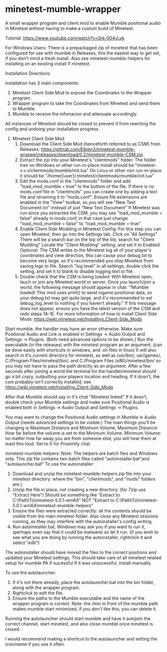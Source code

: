# minetest-mumble-wrapper
A small wrapper program and client mod to enable Mumble positional audio in Minetest without having to make a custom build of Minetest.

Tutorial: https://www.youtube.com/watch?v=0rk-004yLyk

For Windows Users: There is a prepackaged zip of minetest that has been configured for use with mumble in Releases, this the easiest way to get set, if you don't mind a fresh install. Also see minetest-mumble-helpers for installing on an existing install if minetest.

Installation Directions:

Installation has 3 main components:

 1. Minetest Client Side Mod to expose the Coordinates to the Wrapper program.
 2. Wrapper program to take the Coordinates from Minetest and send them to Mumble.
 3. Mumble to receive the infomarion and attenuate accordingly.
 
All instances of Minetest should be closed to prevent it from rewriting the config and undoing your installation progress.
 
1. Minetest Client Side Mod
    1. Download the Client Side Mod (henceforth referred to as CSM) from Releases:
   https://github.com/Elkien3/minetest-mumble-wrapper/releases/download/0.2/minetest-mumble-CSM.zip
    1. Extract the zip into your Minetest's "clientmods" folder.
   The folder tree on Windows or other run-in-place install should be "minetest-v.v.v/clientmods/mumble/init.lua"
   On Linux or other non run-in-place it should be "/home/[user]/.minetest/clientmods/mumble/init.lua"
    1. Edit the mods.conf in the "clientmods" folder and add "load_mod_mumble = true" to the bottom of the file.
   If there is no mods.conf file in "clientmods" you can create one by adding a text file and renaming it to "mods.conf".
   Ensure file extensions are enabled in the "View" toolbar, so you will see "New Text Document.txt" instead of just "New Text Document"
   If Minetest was run since you extracted the CSM, you may see "load_mod_mumble = false" already in mods.conf, in that case just change "load_mod_mumble = false" to "load_mod_mumble = true"
    1. Enable Client Side Modding in Minetest Config:
   For this step you can open Minetest, then go into the Settings tab. Click on "All Settings"
   There will be a search bar on the top of the list, search for "Client Modding"
   Locate the "Client Modding" setting, and set it to Enabled.
   Optional: The CSM writes to the Minetest log all of your player's coordinates and view direction, this can cause your debug.txt to become very large, so it's recommended you stop Minetest from saving logs to file.
   Search "log level" in all settings, double click the setting, and set it to blank to disable logging text to file.
    1. Double check that the CSM is being loaded:
   With Minetest open, lauch or join any Minetest world or server.
   Once you launch/join a world, the following message should appear in chat:
   "!Mumble loaded! This mod uses print() to send ingame positional data, so your debug.txt may get quite large, and it's recommended to set debug_log_level to nothing if you haven't already."
   If this message does not appear, ensure you have the latest version of the CSM and redo steps 1A-1E.
 For more information of how to install Client Side Mods: https://wiki.minetest.net/Installing_Client-Side_Mods

Start mumble, the handler may have an error otherwise. Make sure Positional Audio and Link is enabled in Settings -> Audio Output and Settings -> Plugins. (Both need advanced options to be shown.)
Run the executable (in the releases) with the minetest program as an argument. (can be done easily with shortcuts in windows, and .sh files in linux)
It will also search in it's current directory for minetest, as well as /usr/bin/, usr/games/, C:/Program Files/minetest/bin/, and C:/Program Files (x86)/minetest/bin/ so you may not have to pass the path directly as an argument.
After a few seconds after joining a world the terminal for the handler/minetest should go a bit crazy, outputting your players location and heading. If it dosn't, the csm probably isn't correctly installed, see https://wiki.minetest.net/Installing_Client-Side_Mods

After that Mumble should say in it's chat "Minetest linked" If it dosn't, double check your Mumble settings and make sure Positional Audio is enabled both in Settings -> Audio Output and Settings -> Plugins.

You may want to change the Positional Audio settings in Mumble in Audio Output (needs advanced settings to be visible.)
The main things you'll be changing is Maximum Distance and Minimum Volume,
Maximum Distance: How far before the volume is set to the Minimum Volume.
Minimum Volume: no matter how far away you are from someone else, you will hear them at least this loud. Set to 0 for Proximity chat.

minetest-mumble-helpers:
Note: The helpers are batch files and Windows only.
This zip file contains two batch files called "autoinstaller.bat"and "autolauncher.bat"
To use the autoinstaller:

1. Download and unzip the minetest-mumble-helpers.zip file into your minetest directory: where the "bin", "clientmods", and "mods" folders are.)
2. Unzip the file in place, not creating a new directory. (for 7zip use "Extract Here") Should be something like "Extract to C:\Path\To\minetest-5.0.1-win64\" NOT "Extract to C:\Path\To\minetest-5.0.1-win64\minetest-mumble-helpers\"
3. Ensure the files were extracted correctly: all the contents should be visible from the main minetest folder. Also close any Minetest sessions running, as they may interfere with the autoinstaller's config writing.
4. Run autoinstaller.bat, Windows may ask you if you want to run it, (perhaps even say that it could be malware) so let it run. (if you wish to see what you are doing by running the autoinstaller, rightclick it and select "edit")

The autoinstaller should have moved the files to the correct positions and updated your Minetest settings. This should take care of all minetest related setup for mumble PA if sucessful
	If it was unsucessful, install manually.
	
To use the autolauncher:

1. If it's not there already, place the autolauncher.bat into the bin folder, along with the wrapper program.
2. Rightclick to edit the file.
3. Ensure the paths to the Mumble executable and the name of the wrapper program is correct. Note: the /min in front of the mumble path makes mumble start minimized, if you don't like this, you can delete it.

Running the autolauncher should start mumble and have it autojoin the correct channel, start minetest, and also close mumble once minetest is closed.

I would recommend making a shortcut to the autolauncher and setting the icon/name if you use it often. 	
